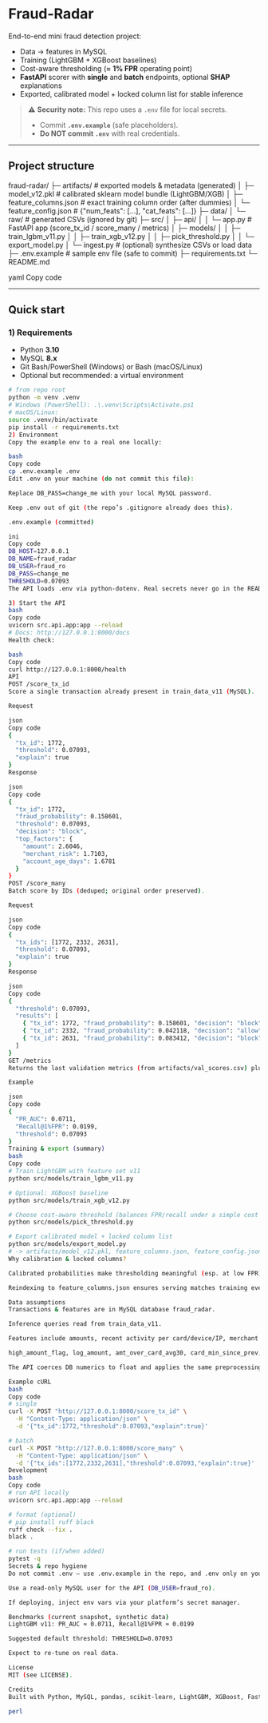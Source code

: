 # Fraud-Radar

End-to-end mini fraud detection project:

- Data → features in MySQL
- Training (LightGBM + XGBoost baselines)
- Cost-aware thresholding (≈ **1% FPR** operating point)
- **FastAPI** scorer with **single** and **batch** endpoints, optional **SHAP** explanations
- Exported, calibrated model + locked column list for stable inference

> ⚠️ **Security note:** This repo uses a `.env` file for local secrets.  
> - Commit **`.env.example`** (safe placeholders).  
> - **Do NOT commit `.env`** with real credentials.

---

## Project structure

fraud-radar/
├─ artifacts/ # exported models & metadata (generated)
│ ├─ model_v12.pkl # calibrated sklearn model bundle (LightGBM/XGB)
│ ├─ feature_columns.json # exact training column order (after dummies)
│ └─ feature_config.json # {"num_feats": [...], "cat_feats": [...]}
├─ data/
│ └─ raw/ # generated CSVs (ignored by git)
├─ src/
│ ├─ api/
│ │ └─ app.py # FastAPI app (score_tx_id / score_many / metrics)
│ ├─ models/
│ │ ├─ train_lgbm_v11.py
│ │ ├─ train_xgb_v12.py
│ │ ├─ pick_threshold.py
│ │ └─ export_model.py
│ └─ ingest.py # (optional) synthesize CSVs or load data
├─ .env.example # sample env file (safe to commit)
├─ requirements.txt
└─ README.md

yaml
Copy code

---

## Quick start

### 1) Requirements

- Python **3.10**
- MySQL **8.x**
- Git Bash/PowerShell (Windows) or Bash (macOS/Linux)
- Optional but recommended: a virtual environment

```bash
# from repo root
python -m venv .venv
# Windows (PowerShell): .\.venv\Scripts\Activate.ps1
# macOS/Linux:
source .venv/bin/activate
pip install -r requirements.txt
2) Environment
Copy the example env to a real one locally:

bash
Copy code
cp .env.example .env
Edit .env on your machine (do not commit this file):

Replace DB_PASS=change_me with your local MySQL password.

Keep .env out of git (the repo’s .gitignore already does this).

.env.example (committed)

ini
Copy code
DB_HOST=127.0.0.1
DB_NAME=fraud_radar
DB_USER=fraud_ro
DB_PASS=change_me
THRESHOLD=0.07093
The API loads .env via python-dotenv. Real secrets never go in the README or in the repo.

3) Start the API
bash
Copy code
uvicorn src.api.app:app --reload
# Docs: http://127.0.0.1:8000/docs
Health check:

bash
Copy code
curl http://127.0.0.1:8000/health
API
POST /score_tx_id
Score a single transaction already present in train_data_v11 (MySQL).

Request

json
Copy code
{
  "tx_id": 1772,
  "threshold": 0.07093,
  "explain": true
}
Response

json
Copy code
{
  "tx_id": 1772,
  "fraud_probability": 0.158601,
  "threshold": 0.07093,
  "decision": "block",
  "top_factors": {
    "amount": 2.6046,
    "merchant_risk": 1.7103,
    "account_age_days": 1.6781
  }
}
POST /score_many
Batch score by IDs (deduped; original order preserved).

Request

json
Copy code
{
  "tx_ids": [1772, 2332, 2631],
  "threshold": 0.07093,
  "explain": true
}
Response

json
Copy code
{
  "threshold": 0.07093,
  "results": [
    { "tx_id": 1772, "fraud_probability": 0.158601, "decision": "block", "top_factors": { "amount": 2.6046, "merchant_risk": 1.7103, "account_age_days": 1.6781 } },
    { "tx_id": 2332, "fraud_probability": 0.042118, "decision": "allow", "top_factors": { "merchant_risk": 1.9062, "amount": 1.1201, "amt_over_card_avg30": 0.8823 } },
    { "tx_id": 2631, "fraud_probability": 0.083412, "decision": "block", "top_factors": { "merchant_risk": 2.0203, "amount": 1.1155, "device_tx_30d": 0.7741 } }
  ]
}
GET /metrics
Returns the last validation metrics (from artifacts/val_scores.csv) plus default threshold.

Example

json
Copy code
{
  "PR_AUC": 0.0711,
  "Recall@1%FPR": 0.0199,
  "threshold": 0.07093
}
Training & export (summary)
bash
Copy code
# Train LightGBM with feature set v11
python src/models/train_lgbm_v11.py

# Optional: XGBoost baseline
python src/models/train_xgb_v12.py

# Choose cost-aware threshold (balances FPR/recall under a simple cost model)
python src/models/pick_threshold.py

# Export calibrated model + locked column list
python src/models/export_model.py
# -> artifacts/model_v12.pkl, feature_columns.json, feature_config.json, val_scores.csv
Why calibration & locked columns?

Calibrated probabilities make thresholding meaningful (esp. at low FPR).

Reindexing to feature_columns.json ensures serving matches training even when one-hot columns shift.

Data assumptions
Transactions & features are in MySQL database fraud_radar.

Inference queries read from train_data_v11.

Features include amounts, recent activity per card/device/IP, merchant risk, simple time flags, and engineered cols like:

high_amount_flag, log_amount, amt_over_card_avg30, card_min_since_prev, card_kmh_from_prev, etc.

The API coerces DB numerics to float and applies the same preprocessing as training.

Example cURL
bash
Copy code
# single
curl -X POST "http://127.0.0.1:8000/score_tx_id" \
  -H "Content-Type: application/json" \
  -d '{"tx_id":1772,"threshold":0.07093,"explain":true}'

# batch
curl -X POST "http://127.0.0.1:8000/score_many" \
  -H "Content-Type: application/json" \
  -d '{"tx_ids":[1772,2332,2631],"threshold":0.07093,"explain":true}'
Development
bash
Copy code
# run API locally
uvicorn src.api.app:app --reload

# format (optional)
# pip install ruff black
ruff check --fix .
black .

# run tests (if/when added)
pytest -q
Secrets & repo hygiene
Do not commit .env — use .env.example in the repo, and .env only on your machine.

Use a read-only MySQL user for the API (DB_USER=fraud_ro).

If deploying, inject env vars via your platform’s secret manager.

Benchmarks (current snapshot, synthetic data)
LightGBM v11: PR_AUC ≈ 0.0711, Recall@1%FPR ≈ 0.0199

Suggested default threshold: THRESHOLD=0.07093

Expect to re-tune on real data.

License
MIT (see LICENSE).

Credits
Built with Python, MySQL, pandas, scikit-learn, LightGBM, XGBoost, FastAPI, and SHAP.

perl


